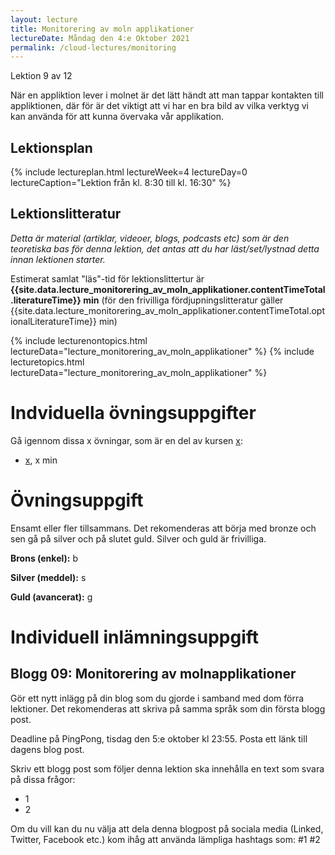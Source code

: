 ```yaml
---
layout: lecture
title: Monitorering av moln applikationer
lectureDate: Måndag den 4:e Oktober 2021
permalink: /cloud-lectures/monitoring
---
```


Lektion 9 av 12

När en appliktion lever i molnet är det lätt händt att man tappar kontakten till appliktionen, där för är det viktigt att vi har en bra bild av vilka verktyg vi kan använda för att kunna övervaka vår applikation.

## Lektionsplan

{% include lectureplan.html lectureWeek=4 lectureDay=0 lectureCaption="Lektion från kl. 8:30 till kl. 16:30" %}

## Lektionslitteratur
*Detta är material (artiklar, videoer, blogs, podcasts etc) som är den teoretiska bas för denna lektion, det antas att du har läst/set/lystnad detta innan lektionen starter.*

Estimerat samlat "läs"-tid för lektionslittertur är **{{site.data.lecture_monitorering_av_moln_applikationer.contentTimeTotal.literatureTime}} min** (för den frivilliga fördjupningslitteratur gäller {{site.data.lecture_monitorering_av_moln_applikationer.contentTimeTotal.optionalLiteratureTime}} min)

{% include lecturenontopics.html lectureData="lecture_monitorering_av_moln_applikationer" %}
{% include lecturetopics.html lectureData="lecture_monitorering_av_moln_applikationer" %}

# Indviduella övningsuppgifter

Gå igennom dissa x övningar, som är en del av kursen [x](https://x):
* [x](x), x min

# Övningsuppgift

Ensamt eller fler tillsammans. Det rekomenderas att börja med bronze och sen gå på silver och på slutet guld. Silver och guld är frivilliga.

**Brons (enkel):**
b

**Silver (meddel):**
s

**Guld (avancerat):**
g

# Individuell inlämningsuppgift
## Blogg 09: Monitorering av molnapplikationer

Gör ett nytt inlägg på din blog som du gjorde i samband med dom förra lektioner. Det rekomenderas att skriva på samma språk som din första blogg post.

Deadline på PingPong, tisdag den 5:e oktober kl 23:55. Posta ett länk till dagens blog post.

Skriv ett blogg post som följer denna lektion ska innehålla en text som svara på dissa frågor:
* 1
* 2

Om du vill kan du nu välja att dela denna blogpost på sociala media (Linked, Twitter, Facebook etc.) kom ihåg att använda lämpliga hashtags som: #1 #2